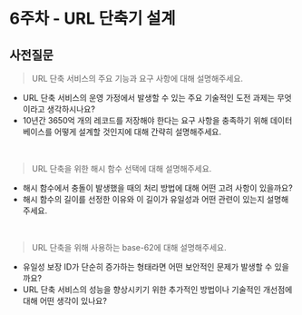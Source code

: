 # 6주차 - URL 단축기 설계

## 사전질문

> URL 단축 서비스의 주요 기능과 요구 사항에 대해 설명해주세요.
  - URL 단축 서비스의 운영 가정에서 발생할 수 있는 주요 기술적인 도전 과제는 무엇이라고 생각하시나요?
  - 10년간 3650억 개의 레코드를 저장해야 한다는 요구 사항을 충족하기 위해 데이터베이스를 어떻게 설계할 것인지에 대해 간략히 설명해주세요.

<br>

> URL 단축을 위한 해시 함수 선택에 대해 설명해주세요.
  - 해시 함수에서 충돌이 발생했을 때의 처리 방법에 대해 어떤 고려 사항이 있을까요?
  - 해시 함수의 길이를 선정한 이유와 이 길이가 유일성과 어떤 관련이 있는지 설명해주세요.

<br>

> URL 단축을 위해 사용하는 base-62에 대해 설명해주세요.
  - 유일성 보장 ID가 단순히 증가하는 형태라면 어떤 보안적인 문제가 발생할 수 있을까요?
  - URL 단축 서비스의 성능을 향상시키기 위한 추가적인 방법이나 기술적인 개선점에 대해 어떤 생각이 있나요?
